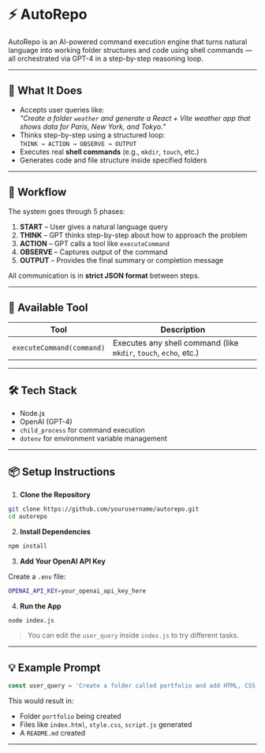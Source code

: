 # ⚡ AutoRepo

AutoRepo is an AI-powered command execution engine that turns natural language into working folder structures and code using shell commands — all orchestrated via GPT-4 in a step-by-step reasoning loop.

---

## 🚀 What It Does

- Accepts user queries like:  
  _"Create a folder `weather` and generate a React + Vite weather app that shows data for Paris, New York, and Tokyo."_
- Thinks step-by-step using a structured loop:  
  `THINK → ACTION → OBSERVE → OUTPUT`
- Executes real **shell commands** (e.g., `mkdir`, `touch`, etc.)
- Generates code and file structure inside specified folders

---

## 🧠 Workflow

The system goes through 5 phases:

1. **START** – User gives a natural language query
2. **THINK** – GPT thinks step-by-step about how to approach the problem
3. **ACTION** – GPT calls a tool like `executeCommand`
4. **OBSERVE** – Captures output of the command
5. **OUTPUT** – Provides the final summary or completion message

All communication is in **strict JSON format** between steps.

---

## 🔧 Available Tool

| Tool | Description |
|------|-------------|
| `executeCommand(command)` | Executes any shell command (like `mkdir`, `touch`, `echo`, etc.) |

---

## 🛠 Tech Stack

- Node.js
- OpenAI (GPT-4)
- `child_process` for command execution
- `dotenv` for environment variable management

---

## 📦 Setup Instructions

1. **Clone the Repository**

```bash
git clone https://github.com/yourusername/autorepo.git
cd autorepo
````

2. **Install Dependencies**

```bash
npm install
```

3. **Add Your OpenAI API Key**

Create a `.env` file:

```bash
OPENAI_API_KEY=your_openai_api_key_here
```

4. **Run the App**

```bash
node index.js
```

> You can edit the `user_query` inside `index.js` to try different tasks.

---

## 💡 Example Prompt

```js
const user_query = 'Create a folder called portfolio and add HTML, CSS, and JavaScript files for a landing page. Also create a README with basic instructions.'
```

This would result in:

* Folder `portfolio` being created
* Files like `index.html`, `style.css`, `script.js` generated
* A `README.md` created

---
